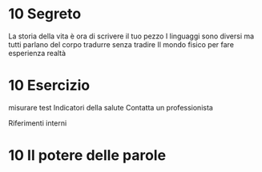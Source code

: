 # 10 Segreto

La storia della vita è ora di scrivere il tuo pezzo
I linguaggi sono diversi ma tutti parlano del corpo tradurre senza tradire
Il mondo fisico per fare esperienza realtà

# 10 Esercizio


misurare test 
Indicatori della salute
Contatta un professionista

Riferimenti interni




 
# 10 Il potere delle parole
<!--stackedit_data:
eyJoaXN0b3J5IjpbNjQxMDA4NDE5LC0yMTE0NzIwMjcxXX0=
-->